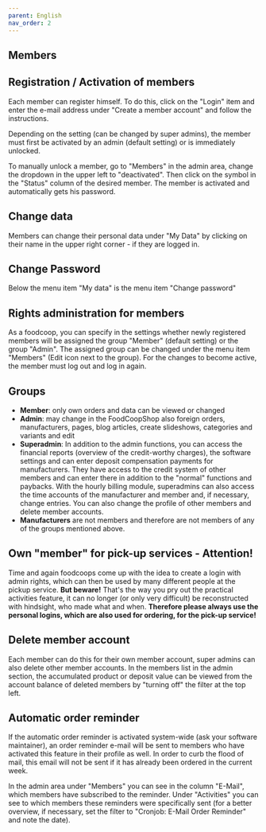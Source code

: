 ```yaml
---
parent: English
nav_order: 2
---
```

## Members

## Registration / Activation of members

Each member can register himself. To do this, click on the "Login" item and enter the e-mail address under "Create a member account" and follow the instructions.

Depending on the setting (can be changed by super admins), the member must first be activated by an admin (default setting) or is immediately unlocked.

To manually unlock a member, go to "Members" in the admin area, change the dropdown in the upper left to "deactivated". Then click on the symbol in the "Status" column of the desired member. The member is activated and automatically gets his password.

## Change data
Members can change their personal data under "My Data" by clicking on their name in the upper right corner - if they are logged in.

## Change Password
Below the menu item "My data" is the menu item "Change password"

## Rights administration for members
As a foodcoop, you can specify in the settings whether newly registered members will be assigned the group "Member" (default setting) or the group "Admin". The assigned group can be changed under the menu item "Members" (Edit icon next to the group). For the changes to become active, the member must log out and log in again.

## Groups
* **Member**: only own orders and data can be viewed or changed
* **Admin**: may change in the FoodCoopShop also foreign orders, manufacturers, pages, blog articles, create slideshows, categories and variants and edit
* **Superadmin**: In addition to the admin functions, you can access the financial reports (overview of the credit-worthy charges), the software settings and can enter deposit compensation payments for manufacturers. They have access to the credit system of other members and can enter there in addition to the "normal" functions and paybacks. With the hourly billing module, superadmins can also access the time accounts of the manufacturer and member and, if necessary, change entries. You can also change the profile of other members and delete member accounts.
* **Manufacturers** are not members and therefore are not members of any of the groups mentioned above.

## Own "member" for pick-up services - Attention!
Time and again foodcoops come up with the idea to create a login with admin rights, which can then be used by many different people at the pickup service. **But beware!** That's the way you pry out the practical activities feature, it can no longer (or only very difficult) be reconstructed with hindsight, who made what and when. **Therefore please always use the personal logins, which are also used for ordering, for the pick-up service!**

## Delete member account
Each member can do this for their own member account, super admins can also delete other member accounts. In the members list in the admin section, the accumulated product or deposit value can be viewed from the account balance of deleted members by "turning off" the filter at the top left.

## Automatic order reminder
If the automatic order reminder is activated system-wide (ask your software maintainer), an order reminder e-mail will be sent to members who have activated this feature in their profile as well. In order to curb the flood of mail, this email will not be sent if it has already been ordered in the current week.

In the admin area under "Members" you can see in the column "E-Mail", which members have subscribed to the reminder. Under "Activities" you can see to which members these reminders were specifically sent (for a better overview, if necessary, set the filter to "Cronjob: E-Mail Order Reminder" and note the date).